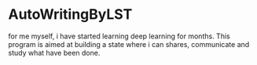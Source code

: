 # AutoWritingByLST
for me myself, i have started learning deep learning for months. This program is aimed at building a state where i can shares, communicate and study what have been done.
